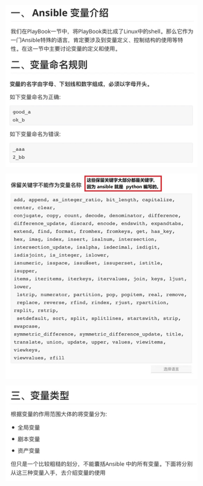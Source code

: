 

![](images/C239A095F8984EA784E51E812D7AE74Aclipboard.png)



![](images/08572F065EF546EBB8367ECA035D9AD0clipboard.png)



![](images/C5BB7CE6477145E7B54B1C7B93577DC4clipboard.png)

